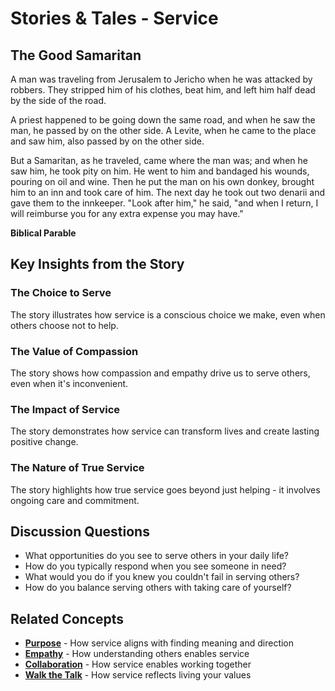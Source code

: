 # Stories & Tales - Service

## The Good Samaritan

A man was traveling from Jerusalem to Jericho when he was attacked by robbers. They stripped him of his clothes, beat him, and left him half dead by the side of the road.

A priest happened to be going down the same road, and when he saw the man, he passed by on the other side. A Levite, when he came to the place and saw him, also passed by on the other side.

But a Samaritan, as he traveled, came where the man was; and when he saw him, he took pity on him. He went to him and bandaged his wounds, pouring on oil and wine. Then he put the man on his own donkey, brought him to an inn and took care of him. The next day he took out two denarii and gave them to the innkeeper. "Look after him," he said, "and when I return, I will reimburse you for any extra expense you may have."

**Biblical Parable**

## Key Insights from the Story

### The Choice to Serve
The story illustrates how service is a conscious choice we make, even when others choose not to help.

### The Value of Compassion
The story shows how compassion and empathy drive us to serve others, even when it's inconvenient.

### The Impact of Service
The story demonstrates how service can transform lives and create lasting positive change.

### The Nature of True Service
The story highlights how true service goes beyond just helping - it involves ongoing care and commitment.

## Discussion Questions
- What opportunities do you see to serve others in your daily life?
- How do you typically respond when you see someone in need?
- What would you do if you knew you couldn't fail in serving others?
- How do you balance serving others with taking care of yourself?

## Related Concepts
- **[Purpose](../purpose/README.md)** - How service aligns with finding meaning and direction
- **[Empathy](../empathy/README.md)** - How understanding others enables service
- **[Collaboration](../collaboration/README.md)** - How service enables working together
- **[Walk the Talk](../walk-the-talk/README.md)** - How service reflects living your values
